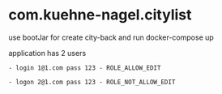 # com.kuehne-nagel.citylist

 use bootJar for create city-back and run docker-compose up

application has 2 users

    - login 1@1.com pass 123 - ROLE_ALLOW_EDIT

    - logon 2@1.com pass 123 - ROLE_NOT_ALLOW_EDIT